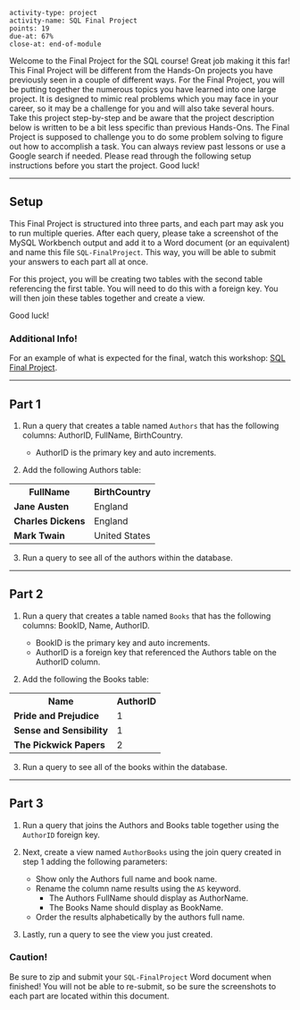 ```c-lms
activity-type: project
activity-name: SQL Final Project
points: 19
due-at: 67%
close-at: end-of-module
```

Welcome to the Final Project for the SQL course! Great job making it this far! This Final Project will be different from the Hands-On projects you have previously seen in a couple of different ways. For the Final Project, you will be putting together the numerous topics you have learned into one large project. It is designed to mimic real problems which you may face in your career, so it may be a challenge for you and will also take several hours. Take this project step-by-step and be aware that the project description below is written to be a bit less specific than previous Hands-Ons. The Final Project is supposed to challenge you to do some problem solving to figure out how to accomplish a task. You can always review past lessons or use a Google search if needed. Please read through the following setup instructions before you start the project. Good luck!

---

## Setup

This Final Project is structured into three parts, and each part may ask you to run multiple queries. After each query, please take a screenshot of the MySQL Workbench output and add it to a Word document (or an equivalent) and name this file `SQL-FinalProject`. This way, you will be able to submit your answers to each part all at once.

For this project, you will be creating two tables with the second table referencing the first table. You will need to do this with a foreign key. You will then join these tables together and create a view.

Good luck! 

<div class="panel panel-success">
    <div class="panel-heading">
        <h3 class="panel-title">Additional Info!</h3>
    </div>
    <div class="panel-body">
    <p>For an example of what is expected for the final, watch this workshop: <a href="https://vimeo.com/563359034" target="_blank">SQL Final Project</a>.</p>
    </div>
</div>

---

## Part 1

1. Run a query that creates a table named `Authors` that has the following columns: AuthorID, FullName, BirthCountry. 
    * AuthorID is the primary key and auto increments.

2. Add the following Authors table:

<table class="table table-striped">
    <tr>
        <th>FullName</th>
        <th>BirthCountry</th>
    </tr>
    <tr>
        <td style="font-weight: bold;" nowrap>Jane Austen</td>
        <td>England</td>
    </tr>
    <tr>
        <td style="font-weight: bold;" nowrap>Charles Dickens</td>
        <td>England</td>
    </tr>
     <tr>
        <td style="font-weight: bold;" nowrap>Mark Twain</td>
        <td>United States</td>
    </tr>
</table>

3. Run a query to see all of the authors within the database.

---
## Part 2

1. Run a query that creates a table named `Books` that has the following columns: BookID, Name, AuthorID. 
    * BookID is the primary key and auto increments. 
    * AuthorID is a foreign key that referenced the Authors table on the AuthorID column.

2. Add the following the Books table:

<table class="table table-striped">
    <tr>
        <th>Name</th>
        <th>AuthorID</th>
    </tr>
    <tr>
        <td style="font-weight: bold;" nowrap>Pride and Prejudice</td>
        <td>1</td>
    </tr>
    <tr>
        <td style="font-weight: bold;" nowrap>Sense and Sensibility</td>
        <td>1</td>
    </tr>
     <tr>
        <td style="font-weight: bold;" nowrap>The Pickwick Papers</td>
        <td>2</td>
    </tr>
</table>

3. Run a query to see all of the books within the database.

---
## Part 3

1.  Run a query that joins the Authors and Books table together using the `AuthorID` foreign key.

2. Next, create a view named `AuthorBooks` using the join query created in step 1 adding the following parameters:
    * Show only the Authors full name and book name.
    * Rename the column name results using the `AS` keyword.
        * The Authors FullName should display as AuthorName.
        * The Books Name should display as BookName.
    * Order the results alphabetically by the authors full name.

3. Lastly, run a query to see the view you just created.

<div class="panel panel-danger">
    <div class="panel-heading">
        <h3 class="panel-title">Caution!</h3>
    </div>
    <div class="panel-body">
        <p>Be sure to zip and submit your <code>SQL-FinalProject</code> Word document when finished! You will not be able to re-submit, so be sure the screenshots to each part are located within this document.</p>
    </div>
</div>

